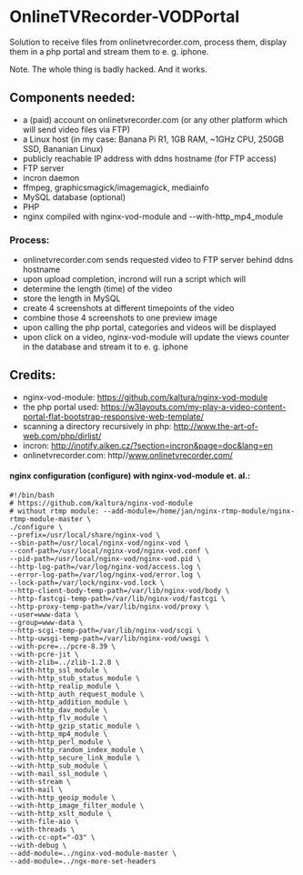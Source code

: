 # OnlineTVRecorder-VODPortal
Solution to receive files from onlinetvrecorder.com, process them, display them in a php portal and stream them to e. g. iphone.

Note. The whole thing is badly hacked. And it works.


## Components needed:
 - a (paid) account on onlinetvrecorder.com (or any other platform which will send video files via FTP)
 - a Linux host (in my case: Banana Pi R1, 1GB RAM, ~1GHz CPU, 250GB SSD, Bananian Linux)
 - publicly reachable IP address with ddns hostname (for FTP access)
 - FTP server
 - incron daemon
 - ffmpeg, graphicsmagick/imagemagick, mediainfo
 - MySQL database (optional)
 - PHP
 - nginx compiled with nginx-vod-module and --with-http_mp4_module

### Process:
 - onlinetvrecorder.com sends requested video to FTP server behind ddns hostname
 - upon upload completion, incrond will run a script which will
  - determine the length (time) of the video
  - store the length in MySQL
  - create 4 screenshots at different timepoints of the video
  - combine those 4 screenshots to one preview image
 - upon calling the php portal, categories and videos will be displayed
 - upon click on a video, nginx-vod-module will update the views counter in the database and stream it to e. g. iphone

## Credits:
 - nginx-vod-module: https://github.com/kaltura/nginx-vod-module
 - the php portal used: https://w3layouts.com/my-play-a-video-content-portal-flat-bootstrap-responsive-web-template/
 - scanning a directory recursively in php: http://www.the-art-of-web.com/php/dirlist/
 - incron: http://inotify.aiken.cz/?section=incron&page=doc&lang=en
 - onlinetvrecorder.com: http//www.onlinetvrecorder.com/


#### nginx configuration (configure) with nginx-vod-module et. al.:
```
#!/bin/bash
# https://github.com/kaltura/nginx-vod-module
# without rtmp module: --add-module=/home/jan/nginx-rtmp-module/nginx-rtmp-module-master \
./configure \
--prefix=/usr/local/share/nginx-vod \
--sbin-path=/usr/local/nginx-vod/nginx-vod \
--conf-path=/usr/local/nginx-vod/nginx-vod.conf \
--pid-path=/usr/local/nginx-vod/nginx-vod.pid \
--http-log-path=/var/log/nginx-vod/access.log \
--error-log-path=/var/log/nginx-vod/error.log \
--lock-path=/var/lock/nginx-vod.lock \
--http-client-body-temp-path=/var/lib/nginx-vod/body \
--http-fastcgi-temp-path=/var/lib/nginx-vod/fastcgi \
--http-proxy-temp-path=/var/lib/nginx-vod/proxy \
--user=www-data \
--group=www-data \
--http-scgi-temp-path=/var/lib/nginx-vod/scgi \
--http-uwsgi-temp-path=/var/lib/nginx-vod/uwsgi \
--with-pcre=../pcre-8.39 \
--with-pcre-jit \
--with-zlib=../zlib-1.2.8 \
--with-http_ssl_module \
--with-http_stub_status_module \
--with-http_realip_module \
--with-http_auth_request_module \
--with-http_addition_module \
--with-http_dav_module \
--with-http_flv_module \
--with-http_gzip_static_module \
--with-http_mp4_module \
--with-http_perl_module \
--with-http_random_index_module \
--with-http_secure_link_module \
--with-http_sub_module \
--with-mail_ssl_module \
--with-stream \
--with-mail \
--with-http_geoip_module \
--with-http_image_filter_module \
--with-http_xslt_module \
--with-file-aio \
--with-threads \
--with-cc-opt="-O3" \
--with-debug \
--add-module=../nginx-vod-module-master \
--add-module=../ngx-more-set-headers
```

